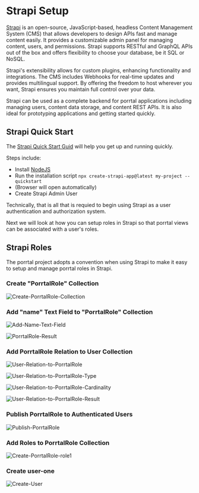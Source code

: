 # Strapi Setup

[Strapi](https://strapi.io/) is an open-source, JavaScript-based, headless Content Management System (CMS) that allows developers to design APIs fast and manage content easily. It provides a customizable admin panel for managing content, users, and permissions. Strapi supports RESTful and GraphQL APIs out of the box and offers flexibility to choose your database, be it SQL or NoSQL.

Strapi's extensibility allows for custom plugins, enhancing functionality and integrations. The CMS includes Webhooks for real-time updates and provides multilingual support. By offering the freedom to host wherever you want, Strapi ensures you maintain full control over your data.

Strapi can be used as a complete backend for porrtal applications including managing users, content data storage, and content REST APIs.  It is also ideal for prototyping applications and getting started quickly.

## Strapi Quick Start

The [Strapi Quick Start Guid](https://docs.strapi.io/dev-docs/quick-start) will help you get up and running quickly.

Steps include:
* Install [NodeJS](https://nodejs.org)
* Run the installation script `npx create-strapi-app@latest my-project --quickstart`
* (Browser will open automatically)
* Create Strapi Admin User

Technically, that is all that is requied to begin using Strapi as a user authentication and authorization system.

Next we will look at how you can setup roles in Strapi so that porrtal views can be associated with a user's roles.

## Strapi Roles

The porrtal project adopts a convention when using Strapi to make it easy to setup and manage porrtal roles in Strapi.

### Create "PorrtalRole" Collection

![Create-PorrtalRole-Collection](./readme-images/Strapi-Create-PorrtalRole-Collection.jpg)

### Add "name" Text Field to "PorrtalRole" Collection

![Add-Name-Text-Field](./readme-images/Strapi-Create-PorrtalRole-Add-name.jpg)

![PorrtalRole-Result](./readme-images/Strapi-Create-PorrtalRole-Result.jpg)

### Add PorrtalRole Relation to User Collection

![User-Relation-to-PorrtalRole](./readme-images/Strapi-User-PorrtalRole-Relation.jpg)

![User-Relation-to-PorrtalRole-Type](./readme-images/Strapi-User-PorrtalRole-Relation-Type.jpg)

![User-Relation-to-PorrtalRole-Cardinality](./readme-images/Strapi-User-PorrtalRole-Relation-Cardinality.jpg)

![User-Relation-to-PorrtalRole-Result](./readme-images/Strapi-User-PorrtalRole-Relation-Result.jpg)

### Publish PorrtalRole to Authenticated Users

![Publish-PorrtalRole](./readme-images/Strapi-Publish-PorrtalRole.jpg)

### Add Roles to PorrtalRole Collection

![Create-PorrtalRole-role1](./readme-images/Strapi-Create-PorrtalRole-role1.jpg)

### Create user-one

![Create-User](./readme-images/Strapi-Create-User.jpg)

